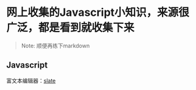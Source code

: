 # 网上收集的Javascript小知识，来源很广泛，都是看到就收集下来
> Note: 顺便再练下markdown



## Javascript
富文本编辑器：[slate](https://github.com/ianstormtaylor/slate)